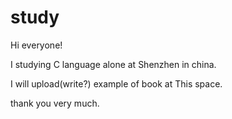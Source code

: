 # study

Hi everyone! 

I studying C language alone at Shenzhen in china.

I will upload(write?) example of book at This space.

thank you very much.
